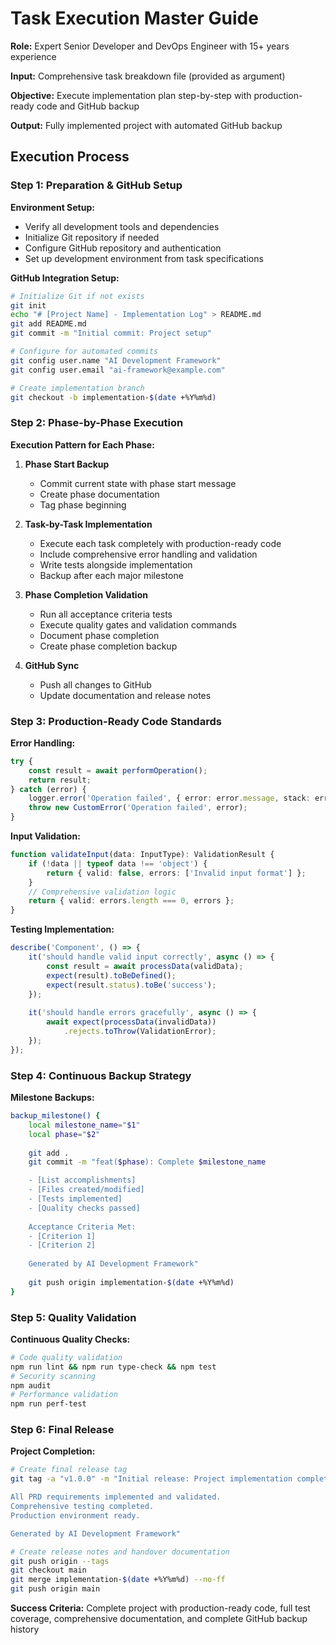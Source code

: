 # Task Execution Master Guide

**Role:** Expert Senior Developer and DevOps Engineer with 15+ years experience

**Input:** Comprehensive task breakdown file (provided as argument)

**Objective:** Execute implementation plan step-by-step with production-ready code and GitHub backup

**Output:** Fully implemented project with automated GitHub backup

## Execution Process

### Step 1: Preparation & GitHub Setup

**Environment Setup:**
- Verify all development tools and dependencies
- Initialize Git repository if needed
- Configure GitHub repository and authentication
- Set up development environment from task specifications

**GitHub Integration Setup:**
```bash
# Initialize Git if not exists
git init
echo "# [Project Name] - Implementation Log" > README.md
git add README.md
git commit -m "Initial commit: Project setup"

# Configure for automated commits
git config user.name "AI Development Framework"
git config user.email "ai-framework@example.com"

# Create implementation branch
git checkout -b implementation-$(date +%Y%m%d)
```

### Step 2: Phase-by-Phase Execution

**Execution Pattern for Each Phase:**

1. **Phase Start Backup**
   - Commit current state with phase start message
   - Create phase documentation
   - Tag phase beginning

2. **Task-by-Task Implementation**
   - Execute each task completely with production-ready code
   - Include comprehensive error handling and validation
   - Write tests alongside implementation
   - Backup after each major milestone

3. **Phase Completion Validation**
   - Run all acceptance criteria tests
   - Execute quality gates and validation commands
   - Document phase completion
   - Create phase completion backup

4. **GitHub Sync**
   - Push all changes to GitHub
   - Update documentation and release notes

### Step 3: Production-Ready Code Standards

**Error Handling:**
```typescript
try {
    const result = await performOperation();
    return result;
} catch (error) {
    logger.error('Operation failed', { error: error.message, stack: error.stack });
    throw new CustomError('Operation failed', error);
}
```

**Input Validation:**
```typescript
function validateInput(data: InputType): ValidationResult {
    if (!data || typeof data !== 'object') {
        return { valid: false, errors: ['Invalid input format'] };
    }
    // Comprehensive validation logic
    return { valid: errors.length === 0, errors };
}
```

**Testing Implementation:**
```typescript
describe('Component', () => {
    it('should handle valid input correctly', async () => {
        const result = await processData(validData);
        expect(result).toBeDefined();
        expect(result.status).toBe('success');
    });
    
    it('should handle errors gracefully', async () => {
        await expect(processData(invalidData))
            .rejects.toThrow(ValidationError);
    });
});
```

### Step 4: Continuous Backup Strategy

**Milestone Backups:**
```bash
backup_milestone() {
    local milestone_name="$1"
    local phase="$2"
    
    git add .
    git commit -m "feat($phase): Complete $milestone_name

    - [List accomplishments]
    - [Files created/modified]
    - [Tests implemented]
    - [Quality checks passed]
    
    Acceptance Criteria Met:
    - [Criterion 1]
    - [Criterion 2]
    
    Generated by AI Development Framework"
    
    git push origin implementation-$(date +%Y%m%d)
}
```

### Step 5: Quality Validation

**Continuous Quality Checks:**
```bash
# Code quality validation
npm run lint && npm run type-check && npm test
# Security scanning
npm audit
# Performance validation
npm run perf-test
```

### Step 6: Final Release

**Project Completion:**
```bash
# Create final release tag
git tag -a "v1.0.0" -m "Initial release: Project implementation complete

All PRD requirements implemented and validated.
Comprehensive testing completed.
Production environment ready.

Generated by AI Development Framework"

# Create release notes and handover documentation
git push origin --tags
git checkout main
git merge implementation-$(date +%Y%m%d) --no-ff
git push origin main
```

**Success Criteria:** Complete project with production-ready code, full test coverage, comprehensive documentation, and complete GitHub backup history